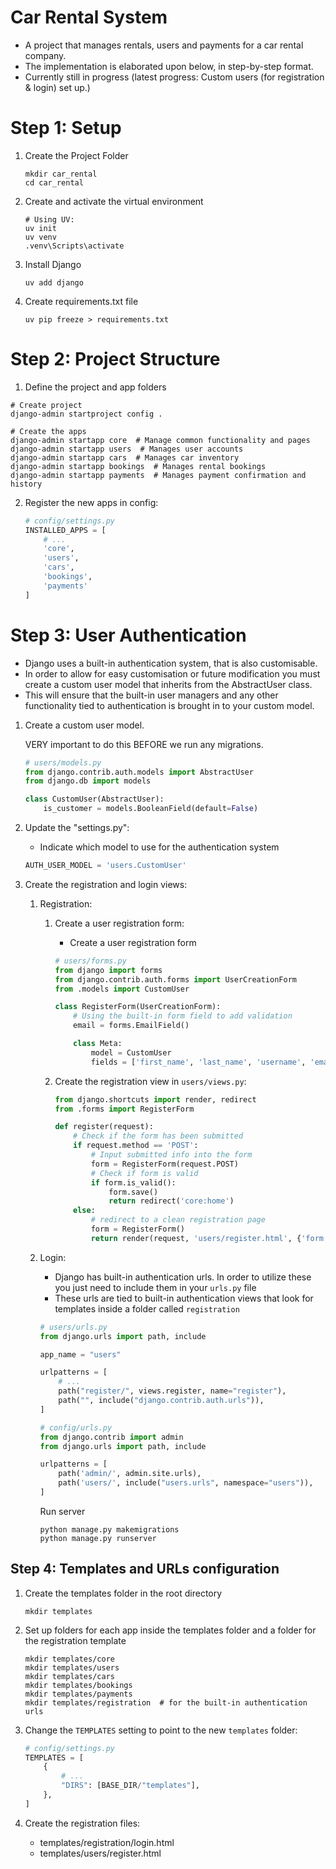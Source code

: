 # Car Rental System

- A project that manages rentals, users and payments for a car rental company.
- The implementation is elaborated upon below, in step-by-step format.
- Currently still in progress (latest progress: Custom users (for registration & login) set up.)

# Step 1: Setup

1. Create the Project Folder
    ```shell
    mkdir car_rental
    cd car_rental
    ```
2. Create and activate the virtual environment
    ```shell
    # Using UV:
    uv init
    uv venv
    .venv\Scripts\activate
    ```
3. Install Django
    ```shell
    uv add django
    ```
4. Create requirements.txt file
    ```shell
    uv pip freeze > requirements.txt
    ```

# Step 2: Project Structure

1. Define the project and app folders

```shell
# Create project
django-admin startproject config .

# Create the apps
django-admin startapp core  # Manage common functionality and pages
django-admin startapp users  # Manages user accounts
django-admin startapp cars  # Manages car inventory
django-admin startapp bookings  # Manages rental bookings
django-admin startapp payments  # Manages payment confirmation and history
```

2. Register the new apps in config:
    ```python
    # config/settings.py
    INSTALLED_APPS = [
        # ...
        'core',
        'users',
        'cars',
        'bookings',
        'payments'
    ]
    ```

# Step 3: User Authentication

- Django uses a built-in authentication system, that is also customisable.
- In order to allow for easy customisation or future modification you must create a custom user model that inherits from the AbstractUser class.
- This will ensure that the built-in user managers and any other functionality tied to authentication is brought in to your custom model.

1. Create a custom user model.

    VERY important to do this BEFORE we run any migrations.
    ```python
    # users/models.py
    from django.contrib.auth.models import AbstractUser
    from django.db import models

    class CustomUser(AbstractUser):
        is_customer = models.BooleanField(default=False)
    ```

2. Update the "settings.py":

    - Indicate which model to use for the authentication system
    ```python
    AUTH_USER_MODEL = 'users.CustomUser'
    ```

3. Create the registration and login views:
    1. Registration:
        1. Create a user registration form:
            - Create a user registration form
            ```python
            # users/forms.py
            from django import forms
            from django.contrib.auth.forms import UserCreationForm
            from .models import CustomUser

            class RegisterForm(UserCreationForm):
                # Using the built-in form field to add validation
                email = forms.EmailField()

                class Meta:
                    model = CustomUser
                    fields = ['first_name', 'last_name', 'username', 'email', 'password1', 'password2']
            ```

        2. Create the registration view in `users/views.py`:
            ```python
            from django.shortcuts import render, redirect
            from .forms import RegisterForm

            def register(request):
                # Check if the form has been submitted
                if request.method == 'POST':
                    # Input submitted info into the form
                    form = RegisterForm(request.POST)
                    # Check if form is valid
                    if form.is_valid():
                        form.save()
                        return redirect('core:home')
                else:
                    # redirect to a clean registration page
                    form = RegisterForm()
                    return render(request, 'users/register.html', {'form': form})
            ```

    2. Login:
        - Django has built-in authentication urls. In order to utilize these you just need to include them in your `urls.py` file
        - These urls are tied to built-in authentication views that look for templates inside a folder called `registration`

        ```python
        # users/urls.py
        from django.urls import path, include

        app_name = "users"

        urlpatterns = [
            # ...
            path("register/", views.register, name="register"),
            path("", include("django.contrib.auth.urls")),
        ]
        ```

        ```python
        # config/urls.py
        from django.contrib import admin
        from django.urls import path, include

        urlpatterns = [
            path('admin/', admin.site.urls),
            path('users/', include("users.urls", namespace="users")),
        ]
        ```

        Run server
        ```shell
        python manage.py makemigrations
        python manage.py runserver
        ```

## Step 4: Templates and URLs configuration

1. Create the templates folder in the root directory
    ```shell
    mkdir templates
    ```
2. Set up folders for each app inside the templates folder and a folder for the registration template
    ```shell
    mkdir templates/core
    mkdir templates/users
    mkdir templates/cars
    mkdir templates/bookings
    mkdir templates/payments
    mkdir templates/registration  # for the built-in authentication urls
    ```
3. Change the `TEMPLATES` setting to point to the new `templates` folder:
    ```python
    # config/settings.py
    TEMPLATES = [
        {
            # ...
            "DIRS": [BASE_DIR/"templates"],
        },
    ]
    ```

4. Create the registration files:
    - templates/registration/login.html
    - templates/users/register.html